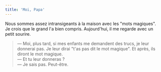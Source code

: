 ```yaml
---
title: 'Moi, Papa'
---
```


Nous sommes assez intransigeants à la maison avec les "mots magiques". Je crois que le grand l'a bien compris. Aujourd'hui, il me regarde avec un petit sourire.

<!-- more -->

> — Moi, plus tard, si mes enfants me demandent des trucs, je leur donnerai pas. Je leur dirai "t'as pas dit le mot magique". Et après, ils diront le mot magique.  
> — Et tu leur donneras ?  
> — Je sais pas. Peut-être.
